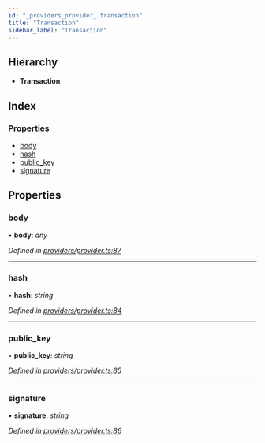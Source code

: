 ```yaml
---
id: "_providers_provider_.transaction"
title: "Transaction"
sidebar_label: "Transaction"
---
```


## Hierarchy

* **Transaction**

## Index

### Properties

* [body](_providers_provider_.transaction.md#body)
* [hash](_providers_provider_.transaction.md#hash)
* [public_key](_providers_provider_.transaction.md#public_key)
* [signature](_providers_provider_.transaction.md#signature)

## Properties

###  body

• **body**: *any*

*Defined in [providers/provider.ts:87](https://github.com/nearprotocol/nearlib/blob/5640fe9/src.ts/providers/provider.ts#L87)*

___

###  hash

• **hash**: *string*

*Defined in [providers/provider.ts:84](https://github.com/nearprotocol/nearlib/blob/5640fe9/src.ts/providers/provider.ts#L84)*

___

###  public_key

• **public_key**: *string*

*Defined in [providers/provider.ts:85](https://github.com/nearprotocol/nearlib/blob/5640fe9/src.ts/providers/provider.ts#L85)*

___

###  signature

• **signature**: *string*

*Defined in [providers/provider.ts:86](https://github.com/nearprotocol/nearlib/blob/5640fe9/src.ts/providers/provider.ts#L86)*
